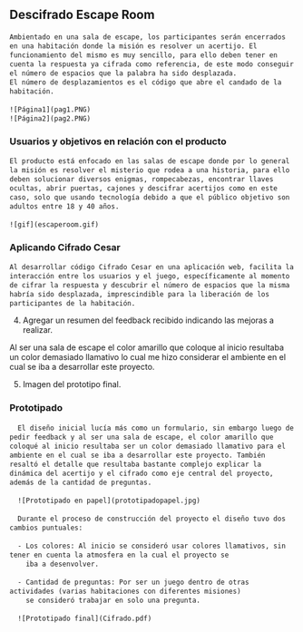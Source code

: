 ## Descifrado Escape Room

    Ambientado en una sala de escape, los participantes serán encerrados en una habitación donde la misión es resolver un acertijo. El funcionamiento del mismo es muy sencillo, para ello deben tener en cuenta la respuesta ya cifrada como referencia, de este modo conseguir el número de espacios que la palabra ha sido desplazada.
    El número de desplazamientos es el código que abre el candado de la habitación.

    ![Página1](pag1.PNG)
    ![Página2](pag2.PNG)

### Usuarios y objetivos en relación con el producto
    El producto está enfocado en las salas de escape donde por lo general la misión es resolver el misterio que rodea a una historia, para ello deben solucionar diversos enigmas, rompecabezas, encontrar llaves ocultas, abrir puertas, cajones y descifrar acertijos como en este caso, solo que usando tecnología debido a que el público objetivo son adultos entre 18 y 40 años.

    ![gif](escaperoom.gif)

### Aplicando Cifrado Cesar
    Al desarrollar código Cifrado Cesar en una aplicación web, facilita la interacción entre los usuarios y el juego, específicamente al momento de cifrar la respuesta y descubrir el número de espacios que la misma habría sido desplazada, imprescindible para la liberación de los participantes de la habitación.


  4. Agregar un resumen del feedback recibido indicando las mejoras a realizar.

  Al ser una sala de escape el color amarillo que coloque al inicio resultaba un color demasiado llamativo lo cual me hizo considerar el ambiente en el cual se iba a desarrollar este proyecto.

  5. Imagen del prototipo final.

  ### Prototipado
      El diseño inicial lucía más como un formulario, sin embargo luego de pedir feedback y al ser una sala de escape, el color amarillo que coloqué al inicio resultaba ser un color demasiado llamativo para el ambiente en el cual se iba a desarrollar este proyecto. También resaltó el detalle que resultaba bastante complejo explicar la dinámica del acertijo y el cifrado como eje central del proyecto, además de la cantidad de preguntas.

      ![Prototipado en papel](prototipadopapel.jpg)

      Durante el proceso de construcción del proyecto el diseño tuvo dos cambios puntuales:

      - Los colores: Al inicio se consideró usar colores llamativos, sin tener en cuenta la atmosfera en la cual el proyecto se
        iba a desenvolver.

      - Cantidad de preguntas: Por ser un juego dentro de otras actividades (varias habitaciones con diferentes misiones)
        se consideró trabajar en solo una pregunta.

      ![Prototipado final](Cifrado.pdf)
